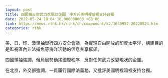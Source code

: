 ```yaml
---
layout: post
title: 四國稱反對武力改現狀企圖　中方斥美明裡暗裡支持台獨
date: 2022-05-24 18:04:10.000000000 +08:00
link: https://news.rthk.hk/rthk/ch/component/k2/1649957-20220524.htm
categories: rthk
---
```


美、日、印、澳領袖舉行四方安全會議，為實現自由開放的印度太平洋，構建目的是監視區內非法捕魚等海洋活動的信息共享框架。

四國領袖強調，俄烏局勢動搖國際秩序，反對任何武力改變現狀的企圖。

在北京，外交部強調，一貫履行國際法義務，又批評美國明裡暗裡支持台獨。
